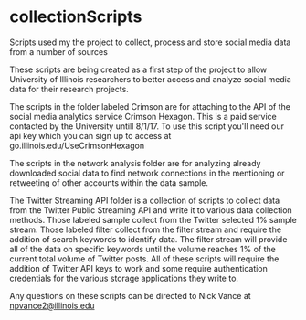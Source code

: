 # collectionScripts
Scripts used my the project to collect, process and store social media data from a number of sources

These scripts are being created as a first step of the project to allow University of Illinois researchers to better
access and analyze social media data for their research projects.

The scripts in the folder labeled Crimson are for attaching to the API of the social media analytics service Crimson Hexagon.
This is a paid service contacted by the University untill 8/1/17. To use this script you'll need our api key which you can
sign up to access at go.illinois.edu/UseCrimsonHexagon

The scripts in the network analysis folder are for analyzing already downloaded social data to find network connections in
the mentioning or retweeting of other accounts within the data sample.

The Twitter Streaming API folder is a collection of scripts to collect data from the Twitter Public Streaming API and write
it to various data collection methods.
Those labeled sample collect from the Twitter selected 1% sample stream.
Those labeled filter collect from the filter stream and require the addition of search keywords to identify data.
The filter stream will provide all of the data on specific keywords until the volume reaches 1% of the current total volume of Twitter posts.
All of these scripts will require the addition of Twitter API keys to work and some require authentication credentials
for the various storage applications they write to.

Any questions on these scripts can be directed to Nick Vance at npvance2@illinois.edu
